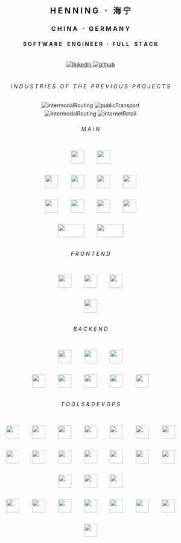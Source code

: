 ## <div align="center">H E N N I N G &nbsp; 𐄁 &nbsp; 海 宁</div>
### <div align="center">C H I N A &nbsp; 𐄁 &nbsp; G E R M A N Y</div>
#### <div align="center">S O F T W A R E⠀ E N G I N E E R &nbsp; 𐄁 &nbsp; F U L L ⠀S T A C K</div>

<br/>
<div align="center">
<a href="https://linkedin.com/in/henningvoss9" target="_blank">
<img src=https://img.shields.io/badge/linkedin-%231E77B5.svg?&style=for-the-badge&logo=linkedin&logoColor=white alt=linkedin style="margin-bottom: 5px;" />
</a>
<a href="https://github.com/hehu80" target="_blank">
<img src=https://img.shields.io/badge/github-%2324292e.svg?&style=for-the-badge&logo=github&logoColor=white alt=github style="margin-bottom: 5px;" />
</a>
</div>

<br/>

###### <div align="center">I N D U S T R I E S &nbsp; O F &nbsp; T H E &nbsp; P R E V I O U S &nbsp; P R O J E C T S</div>
<div align="center">
<img src=https://shields.io/badge/🚗-Automotive-red?style=for-the-badge alt=intermodalRouting style="margin-bottom: 5px;" /> 
<img src=https://shields.io/badge/🚇-Public%20Transport-blue?style=for-the-badge alt=publicTransport style="margin-bottom: 5px;" /> 
<br/>
<img src=https://shields.io/badge/🤖-Industrial%20Automation-green?style=for-the-badge alt=intermodalRouting style="margin-bottom: 5px;" /> 
<img src=https://shields.io/badge/💳-Internet%20retail-yellow?style=for-the-badge alt=internetRetail style="margin-bottom: 5px;" />
</div>

###### <div align="center">M A I N</div>

<div align="center">
<img style="margin: 15px" src="https://cdn.svgporn.com/logos/azure-icon.svg" height="35" />
<img style="margin: 15px" src="https://cdn.svgporn.com/logos/aws.svg" height="35" />
<br/>
<img style="margin: 15px" src="https://cdn.svgporn.com/logos/java.svg" height="35" />
<img style="margin: 15px" src="https://cdn.svgporn.com/logos/python.svg" height="35" />
<img style="margin: 15px" src="https://cdn.svgporn.com/logos/typescript-icon.svg" height="35" />
<img style="margin: 15px" src="https://cdn.svgporn.com/logos/javascript.svg" height="35" />
<br/>
<img style="margin: 15px" src="https://cdn.svgporn.com/logos/c.svg" height="35" />
<img style="margin: 15px" src="https://cdn.svgporn.com/logos/c-plusplus.svg" height="35" />
<img style="margin: 15px" src="https://cdn.svgporn.com/logos/json.svg" height="35" />
<img style="margin: 15px" src="https://cdn.svgporn.com/logos/gopher.svg" height="35" />
<br/>
<img style="margin: 15px" src="https://upload.wikimedia.org/wikipedia/commons/5/5f/Siemens-logo.svg" height="35" width="70" />
<img style="margin: 15px" src="https://upload.wikimedia.org/wikipedia/commons/f/ff/Kuka-logo.svg" height="35" width="70" />
</div>

###### <div align="center">F R O N T E N D</div>

<div align="center">
<img style="margin: 15px" src="https://cdn.svgporn.com/logos/qt.svg" height="35" />
<img style="margin: 15px" src="https://cdn.svgporn.com/logos/gwt.svg" height="35" />
<img style="margin: 15px" src="https://cdn.svgporn.com/logos/angular-icon.svg" height="35" />  
<br/>
<img style="margin: 15px" src="https://cdn.svgporn.com/logos/vaadin.svg" height="35" />
</div>

###### <div align="center">B A C K E N D</div>

<div align="center">
<img style="margin: 15px" src="https://cdn.svgporn.com/logos/wildfly.svg" height="35" />
<img style="margin: 15px" src="https://cdn.svgporn.com/logos/tomcat.svg" height="35" />
<img style="margin: 15px" src="https://cdn.svgporn.com/logos/mongodb.svg" height="35" />
<br/>
<img style="margin: 15px" src="https://cdn.svgporn.com/logos/spring-icon.svg" height="35" />
<img style="margin: 15px" src="https://cdn.svgporn.com/logos/hibernate.svg" height="35" />
<img style="margin: 15px" src="https://cdn.svgporn.com/logos/linux-tux.svg" height="35" />
<img style="margin: 15px" src="https://cdn.svgporn.com/logos/docker-icon.svg" height="35" />
<img style="margin: 15px" src="https://cdn.svgporn.com/logos/kubernetes.svg" height="35" />
</div>

###### <div align="center">T O O L S & D E V O P S</div>

<div align="center">
<img style="margin: 15px" src="https://cdn.svgporn.com/logos/github-icon.svg" height="35" />
<img style="margin: 15px" src="https://cdn.svgporn.com/logos/git-icon.svg" height="35" />
<img style="margin: 15px" src="https://cdn.svgporn.com/logos/jenkins.svg" height="35" />
<img style="margin: 15px" src="https://cdn.svgporn.com/logos/netbeans.svg" height="35" />
<img style="margin: 15px" src="https://cdn.svgporn.com/logos/mercurial.svg" height="35" />
<img style="margin: 15px" src="https://cdn.svgporn.com/logos/circleci.svg" height="35" />
<img style="margin: 15px" src="https://cdn.svgporn.com/logos/trac.svg" height="35" />
<br/>  
<img style="margin: 15px" src="https://cdn.svgporn.com/logos/cucumber.svg" height="35" />
<img style="margin: 15px" src="https://cdn.svgporn.com/logos/intellij-idea.svg" height="35" />
<img style="margin: 15px" src="https://cdn.svgporn.com/logos/elasticsearch.svg" height="35" />
<img style="margin: 15px" src="https://cdn.svgporn.com/logos/kibana.svg" height="35" />
<img style="margin: 15px" src="https://cdn.svgporn.com/logos/saucelabs.svg" height="35" />
<img style="margin: 15px" src="https://cdn.svgporn.com/logos/jira.svg" height="35" />
<img style="margin: 15px" src="https://cdn.svgporn.com/logos/confluence.svg" height="35" />
<img style="margin: 15px" src="https://cdn.svgporn.com/logos/bitbucket.svg" height="35" />
<img style="margin: 15px" src="https://cdn.svgporn.com/logos/logstash.svg" height="35" />
<img style="margin: 15px" src="https://cdn.svgporn.com/logos/gradle.svg" height="35" />
<br/>  
<img style="margin: 15px" src="https://cdn.svgporn.com/logos/npm-icon.svg" height="35" />
<img style="margin: 15px" src="https://cdn.svgporn.com/logos/typo3-icon.svg" height="35" />
<img style="margin: 15px" src="https://cdn.svgporn.com/logos/maven.svg" height="35" />
<img style="margin: 15px" src="https://cdn.svgporn.com/logos/selenium.svg" height="35" />
<img style="margin: 15px" src="https://cdn.svgporn.com/logos/postman-icon.svg" height="35" />
<img style="margin: 15px" src="https://cdn.svgporn.com/logos/arduino.svg" height="35" />
<img style="margin: 15px" src="https://cdn.svgporn.com/logos/nginx.svg" height="35" />
<img style="margin: 15px" src="https://cdn.svgporn.com/logos/grafana.svg" height="35" />
</div>

